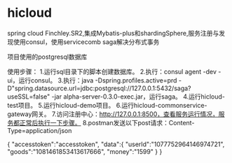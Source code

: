 # hicloud
spring cloud Finchley.SR2,集成Mybatis-plus和shardingSphere,服务注册与发现使用consul，使用servicecomb saga解决分布式事务

项目使用的postgresql数据库

使用步骤：
1.运行sql目录下的脚本创建数据库。
2.执行：consul agent -dev -ui，运行consul。
3.执行：java -Dspring.profiles.active=prd -D"spring.datasource.url=jdbc:postgresql://127.0.0.1:5432/saga?useSSL=false" -jar alpha-server-0.3.0-exec.jar，运行saga。
4.运行hicloud-test项目。
5.运行hicloud-demo项目。
6.运行hicloud-commonservice-gateway网关。
7.访问注册中心：http://127.0.0.1:8500，查看服务运行情况，服务都正常后执行一下步骤。
8.postman发送以下post请求：Content-Type=application/json

{
	"accesstoken":"accesstoken",
	"data":{
		"userId":"1077752964146974721",
		"goods":"1081461853413617666",
		"money":"1599"
	}
}


